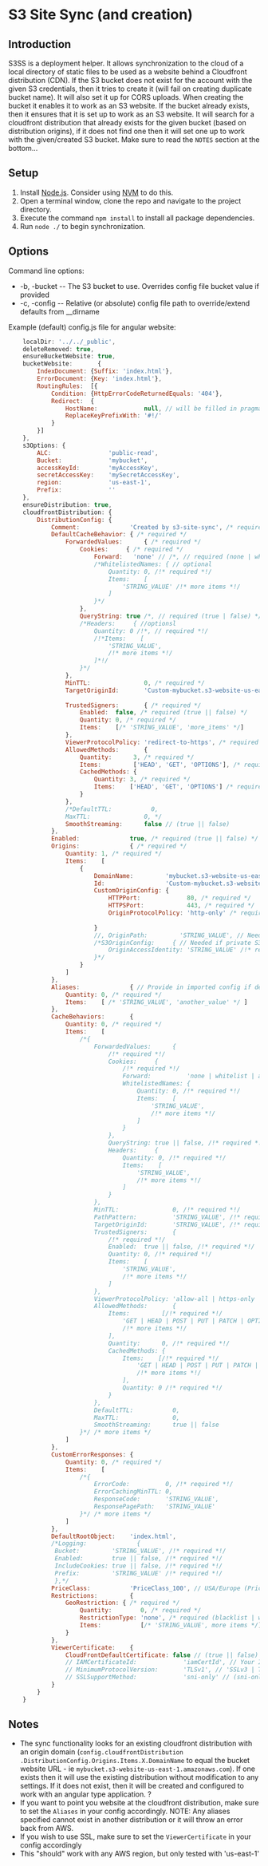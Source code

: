 # S3 Site Sync (and creation)

## Introduction

S3SS is a deployment helper. It allows synchronization to the cloud of a local directory of static files to be used as a website behind a
Cloudfront distribution (CDN). If the S3 bucket does not exist for the account with the given S3 credentials, then it tries to create it
(will fail on creating duplicate bucket name). It will also set it up for CORS uploads. When creating the bucket it enables it to work as
 an S3 website. If the bucket already exists, then it ensures that it is set up to work as an S3 website. It will search for a cloudfront
  distribution that already exists for the given bucket (based on distribution origins), if it does not find one then it will set one up
  to work with the given/created S3 bucket. Make sure to read the `NOTES` section at the bottom...

## Setup

1. Install [Node.js](http://nodejs.org/). Consider using [NVM](https://github.com/creationix/nvm) to do this.
2. Open a terminal window, clone the repo and navigate to the project directory.
3. Execute the command `npm install` to install all package dependencies.
4. Run `node ./` to begin synchronization.

## Options

Command line options:
* -b, -bucket -- The S3 bucket to use. Overrides config file bucket value if provided
* -c, -config -- Relative (or absolute) config file path to override/extend defaults from __dirname

Example (default) config.js file for angular website:
```JavaScript
    localDir: '../../_public',
    deleteRemoved: true,
	ensureBucketWebsite: true,
	bucketWebsite:       {
		IndexDocument: {Suffix: 'index.html'},
		ErrorDocument: {Key: 'index.html'},
		RoutingRules:  [{
			Condition: {HttpErrorCodeReturnedEquals: '404'},
			Redirect:  {
				HostName:             null, // will be filled in pragmatically, or you can override with your config.js
				ReplaceKeyPrefixWith: '#!/'
			}
		}]
	},
    s3Options: {
        ALC:                'public-read',
        Bucket:             'mybucket',
        accessKeyId:        'myAccessKey',
        secretAccessKey:    'mySecretAccessKey',
        region:             'us-east-1',
        Prefix:             ''
    },
    ensureDistribution: true,
    cloudfrontDistribution: {
		DistributionConfig: {
			Comment:              'Created by s3-site-sync', /* required */
			DefaultCacheBehavior: { /* required */
				ForwardedValues:      { /* required */
					Cookies:     { /* required */
						Forward:   'none' // /*, // required (none | whitelist | all) */
						/*WhitelistedNames: { // optional
							Quantity: 0, /!* required *!/
							Items:    [
								'STRING_VALUE' /!* more items *!/
							]
						}*/
					},
					QueryString: true /*, // required (true | false) */
					/*Headers:     { //optionsl
						Quantity: 0 /!*, // required *!/
						/!*Items:    [
							'STRING_VALUE',
							/!* more items *!/
						]*!/
					}*/
				},
				MinTTL:               0, /* required */
				TargetOriginId:       'Custom-mybucket.s3-website-us-east-1.amazonaws.com', /* required, leave blank -- filled in
																									  pragmatically */
				TrustedSigners:       { /* required */
					Enabled:  false, /* required (true || false) */
					Quantity: 0, /* required */
					Items:    [/* 'STRING_VALUE', 'more_items' */]
				},
				ViewerProtocolPolicy: 'redirect-to-https', /* required (allow-all | https-only | redirect-to-https) */
				AllowedMethods:       {
					Quantity:      3, /* required */
					Items:         ['HEAD', 'GET', 'OPTIONS'], /* required (GET | HEAD | POST | PUT | PATCH | OPTIONS | DELETE) */
					CachedMethods: {
						Quantity: 3, /* required */
						Items:    ['HEAD', 'GET', 'OPTIONS'] /* required (GET | HEAD | POST | PUT | PATCH | OPTIONS | DELETE) */
					}
				},
				/*DefaultTTL:           0,
				MaxTTL:               0, */
				SmoothStreaming:      false // (true || false)
			},
			Enabled:              true, /* required (true || false) */
			Origins:              { /* required */
				Quantity: 1, /* required */
				Items:    [
					{
						DomainName:         'mybucket.s3-website-us-east-1.amazonaws.com', /* required -- filled by module */
						Id:                 'Custom-mybucket.s3-website-us-east-1.amazonaws.com', /* required -- filled by module */
						CustomOriginConfig: {
							HTTPPort:             80, /* required */
							HTTPSPort:            443, /* required */
							OriginProtocolPolicy: 'http-only' /* required (http-only | match-viewer) NOTE: HTTPS will NOT work w/ S3 bucket
                     						                                          website!!*/
						}
						//, OriginPath:         'STRING_VALUE', // Needed if not root path
						/*S3OriginConfig:     { // Needed if private S3 bucket/objects
							OriginAccessIdentity: 'STRING_VALUE' /!* required *!/
						}*/
					}
				]
			},
			Aliases:              { // Provide in imported config if desired, necessary if pointing CNAME/etc records to cloudfront
				Quantity: 0, /* required */
				Items:    [ /* 'STRING_VALUE', 'another_value' */ ]
			},
			CacheBehaviors:       {
				Quantity: 0, /* required */
				Items:    [
					/*{
						ForwardedValues:      {
							/!* required *!/
							Cookies:     {
								/!* required *!/
								Forward:          'none | whitelist | all', /!* required *!/
								WhitelistedNames: {
									Quantity: 0, /!* required *!/
									Items:    [
										'STRING_VALUE',
										/!* more items *!/
									]
								}
							},
							QueryString: true || false, /!* required *!/
							Headers:     {
								Quantity: 0, /!* required *!/
								Items:    [
									'STRING_VALUE',
									/!* more items *!/
								]
							}
						},
						MinTTL:               0, /!* required *!/
						PathPattern:          'STRING_VALUE', /!* required *!/
						TargetOriginId:       'STRING_VALUE', /!* required *!/
						TrustedSigners:       {
							/!* required *!/
							Enabled:  true || false, /!* required *!/
							Quantity: 0, /!* required *!/
							Items:    [
								'STRING_VALUE',
								/!* more items *!/
							]
						},
						ViewerProtocolPolicy: 'allow-all | https-only | redirect-to-https', /!* required *!/
						AllowedMethods:       {
							Items:         [/!* required *!/
								'GET | HEAD | POST | PUT | PATCH | OPTIONS | DELETE',
								/!* more items *!/
							],
							Quantity:      0, /!* required *!/
							CachedMethods: {
								Items:    [/!* required *!/
									'GET | HEAD | POST | PUT | PATCH | OPTIONS | DELETE',
									/!* more items *!/
								],
								Quantity: 0 /!* required *!/
							}
						},
						DefaultTTL:           0,
						MaxTTL:               0,
						SmoothStreaming:      true || false
					}*/ /* more items */
				]
			},
			CustomErrorResponses: {
				Quantity: 0, /* required */
				Items:    [
					/*{
						ErrorCode:          0, /!* required *!/
						ErrorCachingMinTTL: 0,
						ResponseCode:       'STRING_VALUE',
						ResponsePagePath:   'STRING_VALUE'
					}*/ /* more items */
				]
			},
			DefaultRootObject:    'index.html',
			/*Logging:              {
			 Bucket:         'STRING_VALUE', /!* required *!/
			 Enabled:        true || false, /!* required *!/
			 IncludeCookies: true || false, /!* required *!/
			 Prefix:         'STRING_VALUE' /!* required *!/
			 },*/
			PriceClass:           'PriceClass_100', // USA/Europe (PriceClass_100 | PriceClass_200 | PriceClass_All)
			Restrictions:         {
				GeoRestriction: { /* required */
					Quantity:        0, /* required */
					RestrictionType: 'none', /* required (blacklist | whitelist | none) */
					Items:           [/* 'STRING_VALUE', more items */]
				}
			},
			ViewerCertificate:    {
				CloudFrontDefaultCertificate: false // (true || false) -- provide in imported config if desired
				// IAMCertificateId:             'iamCertId', // Your IAM SSL Certificate ID
				// MinimumProtocolVersion:       'TLSv1', // 'SSLv3 | TLSv1',
				// SSLSupportMethod:             'sni-only' // (sni-only | vip) -- VIP cost $$!!
			}
		}
	}
```

## Notes

* The sync functionality looks for an existing cloudfront distribution  with an origin domain (`config.cloudfrontDistribution
.DistributionConfig.Origins.Items.X.DomainName` to equal the bucket website URL - ie `mybucket.s3-website-us-east-1.amazonaws.com`). If
one exists then it will use the existing distribution without modification to any settings. If it does not exist, then it will be created
 and configured to work with an angular type application. ?
* If you want to point you website at the cloudfront distribution, make sure to set the `Aliases` in your config accordingly. NOTE: Any
aliases specified cannot exist in another distribution or it will throw an error back from AWS.
* If you wish to use SSL, make sure to set the `ViewerCertificate` in your config accordingly
* This "should" work with any AWS region, but only tested with 'us-east-1'

